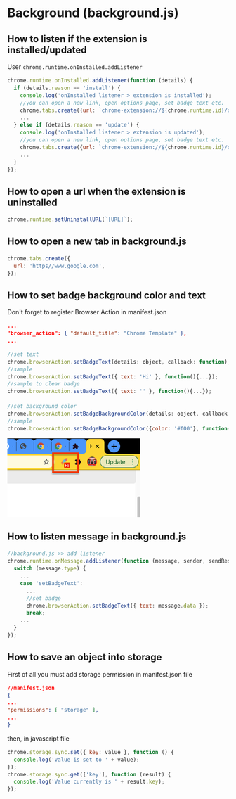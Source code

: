 # Background (background.js)

## How to listen if the extension is installed/updated

User `chrome.runtime.onInstalled.addListener`

```javascript
chrome.runtime.onInstalled.addListener(function (details) {
  if (details.reason == 'install') {
    console.log('onInstalled listener > extension is installed');
    //you can open a new link, open options page, set badge text etc.
    chrome.tabs.create({url: `chrome-extension://${chrome.runtime.id}/options/options.html`});
    ...
  } else if (details.reason == 'update') {
    console.log('onInstalled listener > extension is updated');
    //you can open a new link, open options page, set badge text etc.
    chrome.tabs.create({url: `chrome-extension://${chrome.runtime.id}/options/options.html`});
    ...
  }
});
```

## How to open a url when the extension is uninstalled

```javascript
chrome.runtime.setUninstallURL(`[URL]`);
```

## How to open a new tab in background.js

```javascript
chrome.tabs.create({
  url: 'https//www.google.com',
});
```

## How to set badge background color and text

Don't forget to register Browser Action in manifest.json

```json
...
"browser_action": { "default_title": "Chrome Template" },
...
```

```javascript
//set text
chrome.browserAction.setBadgeText(details: object, callback: function);
//sample
chrome.browserAction.setBadgeText({ text: 'Hi' }, function(){...});
//sample to clear badge
chrome.browserAction.setBadgeText({ text: '' }, function(){...});

//set background color
chrome.browserAction.setBadgeBackgroundColor(details: object, callback: function);
//sample
chrome.browserAction.setBadgeBackgroundColor({color: '#f00'}, function(){...});
```

![Badge text & background color](assets/badge.png)

## How to listen message in background.js

```javascript
//background.js >> add listener
chrome.runtime.onMessage.addListener(function (message, sender, sendResponse) {
  switch (message.type) {
    ...
    case 'setBadgeText':
      ...
      //set badge
      chrome.browserAction.setBadgeText({ text: message.data });
      break;
    ...
  }
});
```

## How to save an object into storage

First of all you must add storage permission in manifest.json file

```json
//manifest.json
{
...
"permissions": [ "storage" ],
...
}
```

then, in javascript file

```javascript
chrome.storage.sync.set({ key: value }, function () {
  console.log('Value is set to ' + value);
});
chrome.storage.sync.get(['key'], function (result) {
  console.log('Value currently is ' + result.key);
});
```
